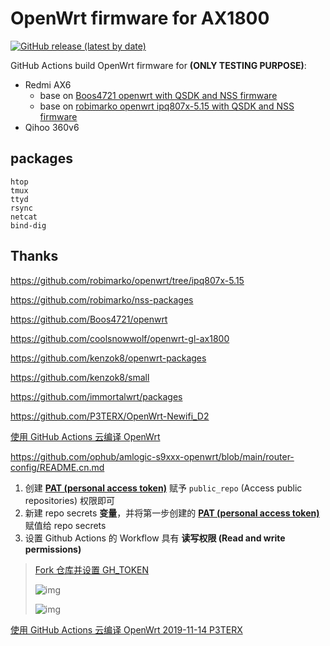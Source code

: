 # OpenWrt firmware for AX1800

[![GitHub release (latest by date)](https://img.shields.io/github/v/release/lvii/OpenWrt-AX1800?style=for-the-badge&label=Download)](https://github.com/lvii/OpenWrt-AX1800/releases/latest)

GitHub Actions build OpenWrt firmware for **(ONLY TESTING PURPOSE)**:

- Redmi AX6
  - base on [Boos4721 openwrt with QSDK and NSS firmware](https://github.com/Boos4721/openwrt)
  - base on [robimarko openwrt ipq807x-5.15 with QSDK and NSS firmware](https://github.com/robimarko/openwrt/blob/ipq807x-5.15)
- Qihoo 360v6

## packages

    htop
    tmux
    ttyd
    rsync
    netcat
    bind-dig

## Thanks

<https://github.com/robimarko/openwrt/tree/ipq807x-5.15>

<https://github.com/robimarko/nss-packages>

<https://github.com/Boos4721/openwrt>

<https://github.com/coolsnowwolf/openwrt-gl-ax1800>

<https://github.com/kenzok8/openwrt-packages>

<https://github.com/kenzok8/small>

<https://github.com/immortalwrt/packages>

<https://github.com/P3TERX/OpenWrt-Newifi_D2>

[使用 GitHub Actions 云编译 OpenWrt](https://github.com/ophub/amlogic-s9xxx-openwrt/blob/main/router-config/README.cn.md)

<https://github.com/ophub/amlogic-s9xxx-openwrt/blob/main/router-config/README.cn.md>

1. 创建 [**PAT (personal access token)**](https://docs.github.com/cn/authentication/keeping-your-account-and-data-secure/creating-a-personal-access-token) 赋予 `public_repo` (Access public repositories) 权限即可
2. 新建 repo secrets **变量**，并将第一步创建的 [**PAT (personal access token)**](https://docs.github.com/cn/authentication/keeping-your-account-and-data-secure/creating-a-personal-access-token) 赋值给 repo secrets
3. 设置 Github Actions 的 Workflow 具有 **读写权限 (Read and write permissions)**

> [Fork 仓库并设置 GH_TOKEN](https://github.com/ophub/amlogic-s9xxx-openwrt/blob/main/router-config/README.cn.md#3-fork-仓库并设置-gh_token)
>
> ![img](https://user-images.githubusercontent.com/68696949/167579714-fdb331f3-5198-406f-b850-13da0024b245.png)
>
> ![img](https://user-images.githubusercontent.com/68696949/167585338-841d3b05-8d98-4d73-ba72-475aad4a95a9.png)

[使用 GitHub Actions 云编译 OpenWrt 2019-11-14 P3TERX](https://p3terx.com/archives/build-openwrt-with-github-actions.html)

